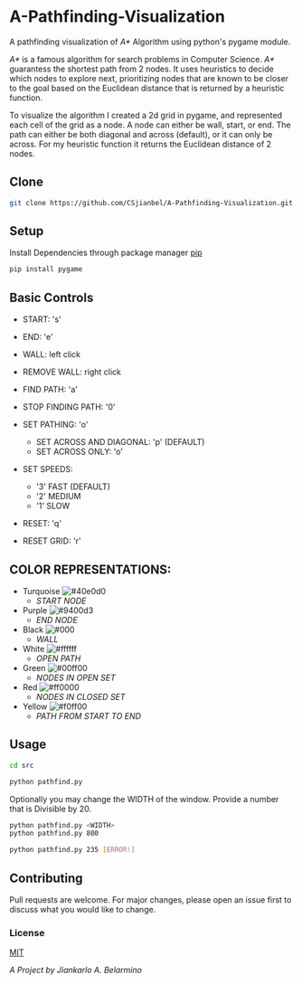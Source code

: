 # A-Pathfinding-Visualization
A pathfinding visualization of _A*_ Algorithm using python's pygame module. 

_A*_ is a famous algorithm for search problems in Computer Science. _A*_ guarantess the shortest path from 2 nodes. 
It uses heuristics to decide which nodes to explore next, prioritizing nodes that are known to be closer to the goal based on the Euclidean distance that is returned by a heuristic function. 

To visualize the algorithm I created a 2d grid in pygame, and represented each cell of the grid as a node. A node can either be wall, start, or end. The path can either be both diagonal and across (default), or it can only be across. For my heuristic function it returns the Euclidean distance of 2 nodes.  
  
## Clone
```bash
git clone https://github.com/CSjianbel/A-Pathfinding-Visualization.git
```

## Setup

Install Dependencies through package manager [pip](https://pip.pypa.io/en/stable/installing/)

```bash
pip install pygame
```

## Basic Controls
  
* START: 's' 
* END: 'e' 
* WALL: left click
* REMOVE WALL: right click
  
* FIND PATH: 'a'
* STOP FINDING PATH: '0'
  
* SET PATHING:  'o'
	* SET ACROSS AND DIAGONAL: 'p' (DEFAULT)  
	* SET ACROSS ONLY: 'o'
  
* SET SPEEDS: 
	* '3' FAST (DEFAULT)
	* '2' MEDIUM 
	* '1' SLOW
  
* RESET: 'q'
* RESET GRID: 'r'


## COLOR REPRESENTATIONS:

* Turquoise ![#40e0d0](https://via.placeholder.com/15/40e0d0/000000?text=+)  
	* _START NODE_
* Purple ![#9400d3](https://via.placeholder.com/15/9400d3/000000?text=+)  
	* _END NODE_
* Black ![#000](https://via.placeholder.com/15/000/000000?text=+)  
	* _WALL_
* White ![#ffffff](https://via.placeholder.com/15/ffffff/000000?text=+)  
   * _OPEN PATH_
* Green ![#00ff00](https://via.placeholder.com/15/00ff00/000000?text=+)  
    * _NODES IN OPEN SET_
* Red  ![#ff0000](https://via.placeholder.com/15/ff0000/000000?text=+)  
	* _NODES IN CLOSED SET_
* Yellow ![#f0ff00](https://via.placeholder.com/15/f0ff00/000000?text=+)  
	* _PATH FROM START TO END_

## Usage

```bash
cd src

python pathfind.py
```
  
Optionally you may change the WIDTH of the window. Provide a number that is Divisible by 20.
  
```bash
python pathfind.py <WIDTH>
python pathfind.py 800

python pathfind.py 235 [ERROR!]
```

## Contributing

Pull requests are welcome. For major changes, please open an issue first to discuss what you would like to change.


### License
[MIT](https://choosealicense.com/licenses/mit/)

*A Project by Jiankarlo A. Belarmino*
